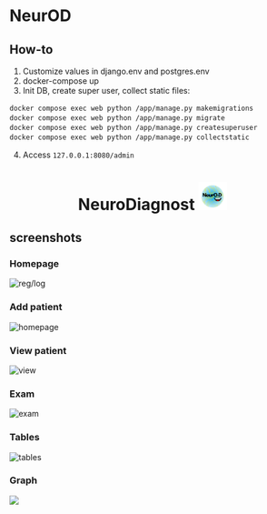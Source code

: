 # NeurOD

## How-to

1. Customize values in django.env and postgres.env
2. docker-compose up
3. Init DB, create super user, collect static files:

```bash
docker compose exec web python /app/manage.py makemigrations
docker compose exec web python /app/manage.py migrate
docker compose exec web python /app/manage.py createsuperuser
docker compose exec web python /app/manage.py collectstatic
```

4. Access `127.0.0.1:8080/admin`

<h1 align="center">NeuroDiagnost
<img src="https://github.com/kkwwaa/NeurOD/blob/main/amscsait/static/image/Ner (1) (1).png" height="50"/></h1>
<h2>screenshots</h2>
<h3>Homepage</h3>
<img src='https://github.com/kkwwaa/NeurOD/assets/120415812/ea8efbd8-c6bd-40df-b921-14d1f8dc5fde' alt='reg/log'>
<h3>Add patient</h3>
<img src='https://github.com/kkwwaa/NeurOD/assets/120415812/14cd2db7-3407-4740-a945-caa8caeba720' alt='homepage'>
<h3>View patient</h3>
<img src='https://github.com/kkwwaa/NeurOD/assets/120415812/8c42e23b-6b97-4834-82b1-7c1432c0a08a' alt='view'>
<h3>Exam</h3>
<img src='https://github.com/kkwwaa/NeurOD/assets/120415812/62697967-93fe-4be2-808e-7a4916f50718' alt='exam'>
<h3>Tables</h3>
<img src='https://github.com/kkwwaa/NeurOD/assets/120415812/ebb03d51-62ff-4c4c-a873-f37fe23efb48' alt='tables'>
<h3>Graph</h3>
<img src='https://github.com/kkwwaa/NeurOD/assets/120415812/a384032d-4455-423c-b9a5-0d8893f83e5a'>
